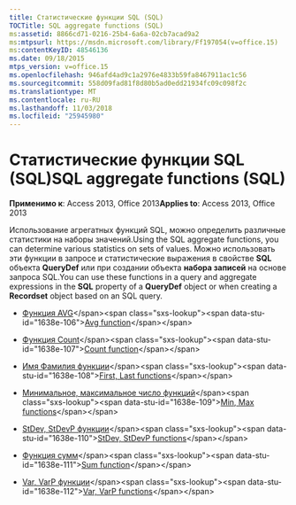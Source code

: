```yaml
---
title: Статистические функции SQL (SQL)
TOCTitle: SQL aggregate functions (SQL)
ms:assetid: 8866cd71-0216-25b4-6a6a-02cb7acad9a2
ms:mtpsurl: https://msdn.microsoft.com/library/Ff197054(v=office.15)
ms:contentKeyID: 48546136
ms.date: 09/18/2015
mtps_version: v=office.15
ms.openlocfilehash: 946afd4ad9c1a2976e4833b59fa8467911ac1c56
ms.sourcegitcommit: 558d09fad81f8d80b5ad0edd21934fc09c098f2c
ms.translationtype: MT
ms.contentlocale: ru-RU
ms.lasthandoff: 11/03/2018
ms.locfileid: "25945980"
---
```

# <a name="sql-aggregate-functions-sql"></a><span data-ttu-id="1638e-102">Статистические функции SQL (SQL)</span><span class="sxs-lookup"><span data-stu-id="1638e-102">SQL aggregate functions (SQL)</span></span>


<span data-ttu-id="1638e-103">**Применимо к**: Access 2013, Office 2013</span><span class="sxs-lookup"><span data-stu-id="1638e-103">**Applies to**: Access 2013, Office 2013</span></span>

<span data-ttu-id="1638e-104">Использование агрегатных функций SQL, можно определить различные статистики на наборы значений.</span><span class="sxs-lookup"><span data-stu-id="1638e-104">Using the SQL aggregate functions, you can determine various statistics on sets of values.</span></span> <span data-ttu-id="1638e-105">Можно использовать эти функции в запросе и статистические выражения в свойстве **SQL** объекта **QueryDef** или при создании объекта **набора записей** на основе запроса SQL.</span><span class="sxs-lookup"><span data-stu-id="1638e-105">You can use these functions in a query and aggregate expressions in the **SQL** property of a **QueryDef** object or when creating a **Recordset** object based on an SQL query.</span></span>

- <span data-ttu-id="1638e-106">[Функция AVG](https://msdn.microsoft.com/library/ff822755\(v=office.15\))</span><span class="sxs-lookup"><span data-stu-id="1638e-106">[Avg function](https://msdn.microsoft.com/library/ff822755\(v=office.15\))</span></span>

- <span data-ttu-id="1638e-107">[Функция Count](https://msdn.microsoft.com/library/ff844748\(v=office.15\))</span><span class="sxs-lookup"><span data-stu-id="1638e-107">[Count function](https://msdn.microsoft.com/library/ff844748\(v=office.15\))</span></span>

- <span data-ttu-id="1638e-108">[Имя Фамилия функции](https://msdn.microsoft.com/library/ff197381\(v=office.15\))</span><span class="sxs-lookup"><span data-stu-id="1638e-108">[First, Last functions](https://msdn.microsoft.com/library/ff197381\(v=office.15\))</span></span>

- <span data-ttu-id="1638e-109">[Минимальное, максимальное число функций](https://msdn.microsoft.com/library/ff194490\(v=office.15\))</span><span class="sxs-lookup"><span data-stu-id="1638e-109">[Min, Max functions](https://msdn.microsoft.com/library/ff194490\(v=office.15\))</span></span>

- <span data-ttu-id="1638e-110">[StDev, StDevP функции](https://msdn.microsoft.com/library/ff197043\(v=office.15\))</span><span class="sxs-lookup"><span data-stu-id="1638e-110">[StDev, StDevP functions](https://msdn.microsoft.com/library/ff197043\(v=office.15\))</span></span>

- <span data-ttu-id="1638e-111">[Функция сумм](https://msdn.microsoft.com/library/ff844764\(v=office.15\))</span><span class="sxs-lookup"><span data-stu-id="1638e-111">[Sum function](https://msdn.microsoft.com/library/ff844764\(v=office.15\))</span></span>

- <span data-ttu-id="1638e-112">[Var, VarP функции](https://msdn.microsoft.com/library/ff192105\(v=office.15\))</span><span class="sxs-lookup"><span data-stu-id="1638e-112">[Var, VarP functions](https://msdn.microsoft.com/library/ff192105\(v=office.15\))</span></span>

